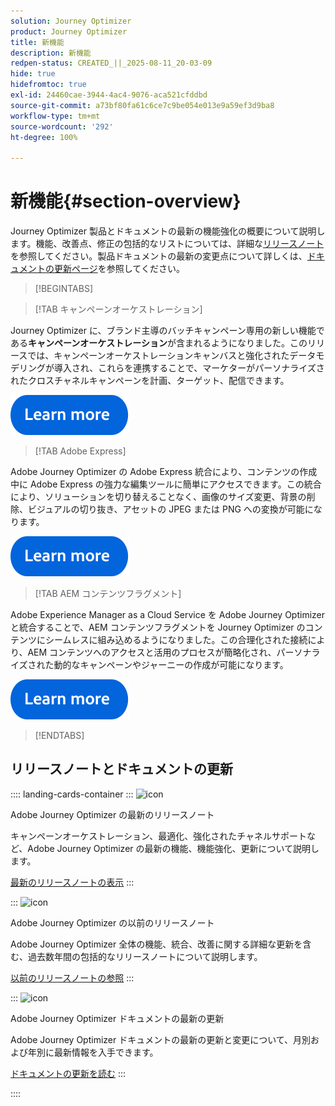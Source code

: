 ```yaml
---
solution: Journey Optimizer
product: Journey Optimizer
title: 新機能
description: 新機能
redpen-status: CREATED_||_2025-08-11_20-03-09
hide: true
hidefromtoc: true
exl-id: 24460cae-3944-4ac4-9076-aca521cfddbd
source-git-commit: a73bf80fa61c6ce7c9be054e013e9a59ef3d9ba8
workflow-type: tm+mt
source-wordcount: '292'
ht-degree: 100%

---
```


# 新機能{#section-overview}

Journey Optimizer 製品とドキュメントの最新の機能強化の概要について説明します。機能、改善点、修正の包括的なリストについては、詳細な[リリースノート](../using/rn/release-notes.md)を参照してください。製品ドキュメントの最新の変更点について詳しくは、[ドキュメントの更新ページ](../using/rn/documentation-updates.md)を参照してください。

>[!BEGINTABS]

>[!TAB キャンペーンオーケストレーション]

Journey Optimizer に、ブランド主導のバッチキャンペーン専用の新しい機能である&#x200B;**キャンペーンオーケストレーション**&#x200B;が含まれるようになりました。このリリースでは、キャンペーンオーケストレーションキャンバスと強化されたデータモデリングが導入され、これらを連携することで、マーケターがパーソナライズされたクロスチャネルキャンペーンを計画、ターゲット、配信できます。

[![詳細情報](../using/assets/do-not-localize/learn-more-button.svg)](../using/orchestrated/gs-orchestrated-campaigns.md)

>[!TAB Adobe Express]

Adobe Journey Optimizer の Adobe Express 統合により、コンテンツの作成中に Adobe Express の強力な編集ツールに簡単にアクセスできます。この統合により、ソリューションを切り替えることなく、画像のサイズ変更、背景の削除、ビジュアルの切り抜き、アセットの JPEG または PNG への変換が可能になります。

[![詳細情報](../using/assets/do-not-localize/learn-more-button.svg)](../using/integrations/express.md)

<!--
>[!TAB AI Assistant]

Immerse yourself in a hands-on experience with our [AI Assistant](../help/using/content-management/gs-generative.md) live feature preview, designed to let you explore its features firsthand and fully understand its capabilities.

[![learn more](../using/assets/do-not-localize/try-it-button.svg)](https://experienceleague.adobe.com/en/apps/journey-optimizer/ai-assistant-content-accelerator){target="_blank"}-->

>[!TAB AEM コンテンツフラグメント]

Adobe Experience Manager as a Cloud Service を Adobe Journey Optimizer と統合することで、AEM コンテンツフラグメントを Journey Optimizer のコンテンツにシームレスに組み込めるようになりました。この合理化された接続により、AEM コンテンツへのアクセスと活用のプロセスが簡略化され、パーソナライズされた動的なキャンペーンやジャーニーの作成が可能になります。

[![詳細情報](../using/assets/do-not-localize/learn-more-button.svg)](../using/integrations/aem-fragments.md)


>[!ENDTABS]

## リリースノートとドキュメントの更新

:::: landing-cards-container
:::
![icon](https://cdn.experienceleague.adobe.com/icons/list-check.svg)

Adobe Journey Optimizer の最新のリリースノート

キャンペーンオーケストレーション、最適化、強化されたチャネルサポートなど、Adobe Journey Optimizer の最新の機能、機能強化、更新について説明します。

[最新のリリースノートの表示](../using/rn/release-notes.md)
:::

:::
![icon](https://cdn.experienceleague.adobe.com/icons/book.svg)

Adobe Journey Optimizer の以前のリリースノート

Adobe Journey Optimizer 全体の機能、統合、改善に関する詳細な更新を含む、過去数年間の包括的なリリースノートについて説明します。

[以前のリリースノートの参照](previous-rn-new-landing-page.md)
:::

:::
![icon](https://cdn.experienceleague.adobe.com/icons/book.svg)

Adobe Journey Optimizer ドキュメントの最新の更新

Adobe Journey Optimizer ドキュメントの最新の更新と変更について、月別および年別に最新情報を入手できます。

[ドキュメントの更新を読む](../using/rn/documentation-updates.md)
:::

::::
